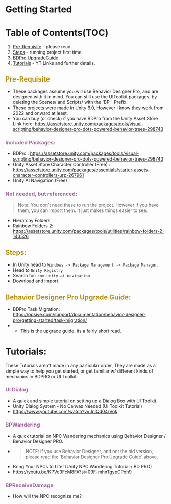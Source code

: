 # Getting Started
[//]: <primary Color: #B59111>
[//]: <secondary Color: #A469A4>
[//]: <tertiary Color: #34CF14>

# Table of Contents(TOC)
1. [Pre-Requisite](#Pre-Requisite) - please read.
2. [Steps](#Steps) - running project first time.
3. [BDPro UpgradeGuide](#Behavior-Designer-Pro-Upgrade-Guide)
4. [Tutorials](#Tutorials) - YT Links and further details.


## <span style="color:#B59111"> Pre-Requisite </span>
* These packages assume you will use Behavior Designer Pro, and are designed with it in mind. You can still use the UIToolkit packages, by deleting the Scenes/ and Scripts/ with the 'BP-' Prefix.
* These projects were made in Unity 6.0, However I know they work from 2022 and onward at least.
* You can buy (or check) if you have BDPro from the Unity Asset Store Link here: https://assetstore.unity.com/packages/tools/visual-scripting/behavior-designer-pro-dots-powered-behavior-trees-298743

### <span style="color:#A469A4"> Included Packages: </span>
* BDPro : https://assetstore.unity.com/packages/tools/visual-scripting/behavior-designer-pro-dots-powered-behavior-trees-298743
* Unity Asset Store Character Controller (Free) : https://assetstore.unity.com/packages/essentials/starter-assets-character-controllers-urp-267961
* Unity AI Navigation (Free)
### <span style="color:#A469A4"> Not needed, but referenced: </span>
> Note: You don't need these to run the project. However if you have them, you can import them. It just makes things easier to see.

* Hierarchy Folders
* Rainbow Folders 2: https://assetstore.unity.com/packages/tools/utilities/rainbow-folders-2-143526

## <span style="color:#B59111"> Steps: </span>
* In Unity head to `Windows -> Package Management -> Package Manager`.
* Head to `Unity Registry`
* Search for: ```com.unity.ai.navigation```
* Download and import.

## <span style="color:#B59111"> Behavior Designer Pro Upgrade Guide: </span>
* BDPro Task Migration: https://opsive.com/support/documentation/behavior-designer-pro/getting-started/task-migration/
* * This is the upgrade guide. its a fairly short read.


# Tutorials: 
These Tutorials aren't made in any particular order, They are made as a simple way to help you get started, or get familiar w/ different kinds of mechanics in BDPRO or UI Toolkit.

### <span style="color:#A469A4"> UI Dialog </span>
* A quick and simple tutorial on setting up a Dialog Box with UI Toolkit.
* Unity Dialog System - No Canvas Needed (UI Toolkit Tutorial)
* https://www.youtube.com/watch?v=JnlQd04rVok

### <span style="color:#A469A4"> BPWandering </span>
* A quick tutorial on NPC Wandering mechanics using Behavior Designer / Behavior Designer PRO.
* >  NOTE: if you use Behavior Designer, and not the old version, please read the 'Behavior Designer Pro Upgrade Guide' above.
* Bring Your NPCs to Life! (Unity NPC Wandering Tutorial / BD PRO)
* https://youtu.be/KPVc3FcM8FA?si=09F-mhnTgypCPoh9

### <span style="color:#A469A4"> BPReceiveDamage </span>
* How will the NPC recognize me?